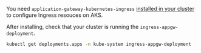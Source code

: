 You need `application-gateway-kubernetes-ingress` [installed in your cluster](https://azure.github.io/application-gateway-kubernetes-ingress/setup/install-new/) to configure Ingress resouces on AKS.

After installing, check that your cluster is running the `ingress-appgw-deployment`.

```bash
kubectl get deployments.apps -n kube-system ingress-appgw-deployment
```
